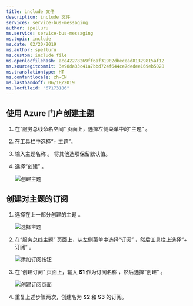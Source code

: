 ```yaml
---
title: include 文件
description: include 文件
services: service-bus-messaging
author: spelluru
ms.service: service-bus-messaging
ms.topic: include
ms.date: 02/20/2019
ms.author: spelluru
ms.custom: include file
ms.openlocfilehash: ace42278269ff6af31902dbecead81329815af12
ms.sourcegitcommit: 3e98da33c41a7bbd724f644ce7dedee169eb5028
ms.translationtype: HT
ms.contentlocale: zh-CN
ms.lasthandoff: 06/18/2019
ms.locfileid: "67173186"
---
```

## <a name="create-a-topic-using-the-azure-portal"></a>使用 Azure 门户创建主题
1. 在“服务总线命名空间”  页面上，选择左侧菜单中的“主题”  。
2. 在工具栏中选择“+ 主题”。  
4. 输入主题名称  。 将其他选项保留默认值。
5. 选择“创建”  。

    ![创建主题](./media/service-bus-create-topics-subscriptions-portal/create-topic.png)

## <a name="create-subscriptions-to-the-topic"></a>创建对主题的订阅
1. 选择在上一部分创建的主题  。 
    
    ![选择主题](./media/service-bus-create-topics-subscriptions-portal/select-topic.png)
2. 在“服务总线主题”  页面上，从左侧菜单中选择“订阅”  ，然后工具栏上选择“+ 订阅”  。 
    
    ![添加订阅按钮](./media/service-bus-create-topics-subscriptions-portal/add-subscription-button.png)
3. 在“创建订阅”  页面上，输入 **S1** 作为订阅名称  ，然后选择“创建”  。 

    ![创建订阅页面](./media/service-bus-create-topics-subscriptions-portal/create-subscription-page.png)
4. 重复上述步骤两次，创建名为 **S2** 和 **S3** 的订阅。